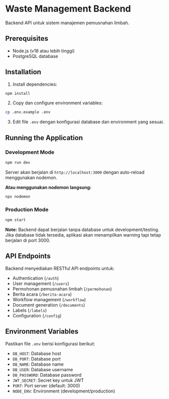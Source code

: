 # Waste Management Backend

Backend API untuk sistem manajemen pemusnahan limbah.

## Prerequisites

- Node.js (v18 atau lebih tinggi)
- PostgreSQL database

## Installation

1. Install dependencies:

```bash
npm install
```

2. Copy dan configure environment variables:

```bash
cp .env.example .env
```

3. Edit file `.env` dengan konfigurasi database dan environment yang sesuai.

## Running the Application

### Development Mode

```bash
npm run dev
```

Server akan berjalan di `http://localhost:3000` dengan auto-reload menggunakan nodemon.

**Atau menggunakan nodemon langsung:**

```bash
npx nodemon
```

### Production Mode

```bash
npm start
```

**Note:** Backend dapat berjalan tanpa database untuk development/testing. Jika database tidak tersedia, aplikasi akan menampilkan warning tapi tetap berjalan di port 3000.

## API Endpoints

Backend menyediakan RESTful API endpoints untuk:

- Authentication (`/auth`)
- User management (`/users`)
- Permohonan pemusnahan limbah (`/permohonan`)
- Berita acara (`/berita-acara`)
- Workflow management (`/workflow`)
- Document generation (`/documents`)
- Labels (`/labels`)
- Configuration (`/config`)

## Environment Variables

Pastikan file `.env` berisi konfigurasi berikut:

- `DB_HOST`: Database host
- `DB_PORT`: Database port
- `DB_NAME`: Database name
- `DB_USER`: Database username
- `DB_PASSWORD`: Database password
- `JWT_SECRET`: Secret key untuk JWT
- `PORT`: Port server (default: 3000)
- `NODE_ENV`: Environment (development/production)
